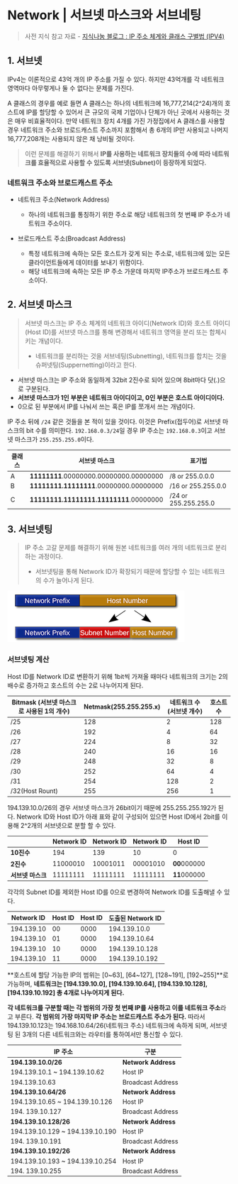 # Network | 서브넷 마스크와 서브네팅

> 사전 지식 참고 자료 - [지식나눔 블로그 : IP 주소 체계와 클래스 구별법 (IPV4)](http://korean-daeddo.blogspot.com/2015/12/ip.html) 



## 1. 서브넷

IPv4는 이론적으로 43억 개의 IP 주소를 가질 수 있다. 하지만  43억개를 각 네트워크 영역마다 아무렇게나 둘 수 없다는 문제를 가진다.

A 클래스의 경우를 예로 들면 A 클래스는 하나의 네트워크에 16,777,214(2^24)개의 호스트에 IP를 할당할 수 있어서 큰 규모의 국제 기업이나 단체가 아닌 곳에서 사용하는 것은 매우 비효율적이다. 만약 네트워크 장치 4개를 가진 가정집에서 A 클래스를 사용할 경우 네트워크 주소와 브로드캐스트 주소까지 포함해서 총 6개의 IP만 사용되고 나머지 16,777,208개는 사용되지 않은 채 낭비될 것이다. 

> 이런 문제를 해결하기 위해서 **IP를 사용하는 네트워크 장치들의 수에 따라 네트워크를 효율적으로 사용할 수 있도록 서브넷(Subnet)이 등장하게 되었다.**

### 네트워크 주소와 브로드캐스트 주소

- 네트워크 주소(Network Address)
  - 하나의 네트워크를 통칭하기 위한 주소로 해당 네트워크의 첫 번째 IP 주소가 네트워크 주소이다.

- 브로드캐스트 주소(Broadcast Address)
  - 특정 네트워크에 속하는 모든 호스트가 갖게 되는 주소로, 네트워크에 있는 모든 클라이언트들에게 데이터를 보내기 위함이다.
  - 해당 네트워크에 속하는 모든 IP 주소 가운데 마지막 IP주소가 브로드캐스트 주소이다.



## 2. 서브넷 마스크

> 서브넷 마스크는 IP 주소 체계의 네트워크 아이디(Network ID)와 호스트 아이디(Host ID)를 서브넷 마스크를 통해 변경해서 네트워크 영역을 분리 또는 합체시키는 개념이다.
>
> - 네트워크를 분리하는 것을 서브네팅(Subnetting), 네트워크를 합치는 것을 슈퍼넷팅(Suppernetting)이라고 한다.

- 서브넷 마스크는 IP 주소와 동일하게 32bit 2진수로 되어 있으며 8bit마다 닷(.)으로 구분된다.
- **서브넷 마스크가 1인 부분은 네트워크 아이디이고, 0인 부분은 호스트 아이디이다.**
- 0으로 된 부분에서 IP를 나눠서 쓰는 혹은 IP를 쪼개서 쓰는 개념이다.



IP 주소 뒤에 `/24` 같은 것들을 본 적이 있을 것이다. 이것은 Prefix(접두어)로 서브넷 마스크의 bit 수를 의미한다. `192.168.0.3/24`일 경우 IP 주소는 `192.168.0.3`이고 서브넷 마스크가 `255.255.255.0`이다.

| **클래스** | **서브넷 마스크**                       | **표기법**           |
| ---------- | --------------------------------------- | -------------------- |
| A          | **11111111**.00000000.00000000.00000000 | /8 or 255.0.0.0      |
| B          | **11111111.11111111**.00000000.00000000 | /16 or 255.255.0.0   |
| C          | **11111111.11111111.11111111**.00000000 | /24 or 255.255.255.0 |



## 3. 서브넷팅

> IP 주소 고갈 문제를 해결하기 위해 원본 네트워크를 여러 개의 네트워크로 분리하는 과정이다.
>
> - 서브넷팅을 통해 Network ID가 확장되기 때문에 할당할 수 있는 네트워크의 수가 늘어나게 된다.

![Subnetting](https://raw.githubusercontent.com/soo5717/Typora-image/velog/img/Subnetting.png)

### 서브넷팅 계산

Host ID를 Network ID로 변환하기 위해 1bit씩 가져올 때마다 네트워크의 크기는 2의 배수로 증가하고 호스트의 수는 2로 나누어지게 된다. 

| **Bitmask (서브넷 마스크로 사용된 1의 개수)** | **Netmask(255.255.255.x)** | **네트워크 수 (서브넷 개수)** | **호스트 수** |
| --------------------------------------------- | -------------------------- | ----------------------------- | ------------- |
| /25                                           | 128                        | 2                             | 128           |
| /26                                           | 192                        | 4                             | 64            |
| /27                                           | 224                        | 8                             | 32            |
| /28                                           | 240                        | 16                            | 16            |
| /29                                           | 248                        | 32                            | 8             |
| /30                                           | 252                        | 64                            | 4             |
| /31                                           | 254                        | 128                           | 2             |
| /32(Host Rount)                               | 255                        | 256                           | 1             |

194.139.10.0/26의 경우 서브넷 마스크가 26bit이기 때문에 255.255.255.192가 된다. Network ID와 Host ID가 아래 표와 같이 구성되어 있으면 Host ID에서 2bit를 이용해 2^2개의 서브넷으로 분할 할 수 있다.

|                   | **Network ID** | **Network ID** | **Network ID** | **Host ID**  |
| ----------------- | -------------- | -------------- | -------------- | ------------ |
| **10진수**        | 194            | 139            | 10             | 0            |
| **2진수**         | 11000010       | 10001011       | 00001010       | **00**000000 |
| **서브넷 마스크** | 11111111       | 11111111       | 11111111       | **11**000000 |

각각의 Subnet ID를 제외한 Host ID를 0으로 변경하여 Network ID를 도출해낼 수 있다.

| **Network ID** | **Host ID** | **Host ID** | **도출된 Network ID** |
| -------------- | ----------- | ----------- | --------------------- |
| 194.139.10     | 00          | 0000        | 194.139.10.0          |
| 194.139.10     | 01          | 0000        | 194.139.10.64         |
| 194.139.10     | 10          | 0000        | 194.139.10.128        |
| 194.139.10     | 11          | 0000        | 194.139.10.192        |

**호스트에 할당 가능한  IP의 범위는 [0~63], [64~127], [128~191], [192~255]**로 가능하며, **네트워크는 [194.139.10.0], [194.139.10.64], [194.139.10.128], [194.139.10.192] 총 4개로 나누어지게 된다.** 

**각 네트워크를 구분할 때는 각 범위의 가장 첫 번째 IP를 사용하고 이를 네트워크 주소**라고 부른다. **각 범위의 가장 마지막 IP 주소는 브로드캐스트 주소가 된다.** 따라서 194.139.10.123는 194.168.10.64/26(네트워크 주소) 네트워크에 속하게 되며, 서브넷팅 된 3개의 다른 네트워크와는 라우터를 통하여서만 통신할 수 있다.

| **IP 주소**                     | **구분**            |
| ------------------------------- | ------------------- |
| **194.139.10.0/26**             | **Network Address** |
| 194.139.10.1 ~ 194.139.10.62    | Host IP             |
| 194.139.10.63                   | Broadcast Address   |
| **194.139.10.64/26**            | **Network Address** |
| 194.139.10.65 ~ 194.139.10.126  | Host IP             |
| 194. 139.10.127                 | Broadcast Address   |
| **194.139.10.128/26**           | **Network Address** |
| 194.139.10.129 ~ 194.139.10.190 | Host IP             |
| 194. 139.10.191                 | Broadcast Address   |
| **194.139.10.192/26**           | **Network Address** |
| 194.139.10.193 ~ 194.139.10.254 | Host IP             |
| 194. 139.10.255                 | Broadcast Address   |